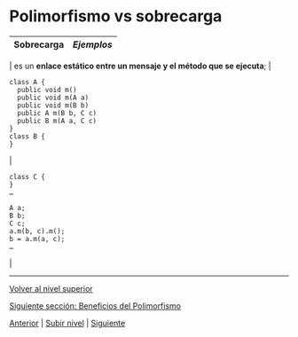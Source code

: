 # Polimorfismo vs sobrecarga







| **Sobrecarga** | *Ejemplos* |
| --- | --- |
| 
es un **enlace estático entre un mensaje y el método que se ejecuta**;
 | 


```
class A {
  public void m()
  public void m(A a)
  public void m(B b)
  public A m(B b, C c)
  public B m(A a, C c)
}
class B {
}
```


 | 


```
class C {
}
…

A a;
B b;
C c;
a.m(b, c).m();
b = a.m(a, c);
…
```


 |


---

[Volver al nivel superior](../README.md)

[Siguiente sección: Beneficios del Polimorfismo](../u3polymorphismBenefits/README.md)


[Anterior](../u1formalization/README.md) | [Subir nivel](../README.md) | [Siguiente](../u3polymorphismBenefits/README.md)
